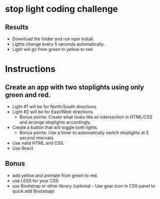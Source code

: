 # stop light coding challenge
## Results
  - Download the folder and run npm install.
  - Lights change every 5 seconds automatically.
  - Light will go from green to yellow to red.
# Instructions
## Create an app with two stoplights using only green and red.
- Light #1 will be for North/South directions.
- Light #2 will be for East/West directions.
    - Bonus points: Create what looks like an intersection in HTML/CSS and arrange stoplights accordingly.
- Create a button that will toggle both lights.
    - Bonus points: Use a timer to automatically switch stoplights at 5 second intervals.
- Use valid HTML and CSS.
- Use React

## Bonus
- add yellow and animate from green to red.
- use LESS for your CSS
- use Bootstrap or other library (optional - Use gear icon in CSS panel to quick add Bootstrap)
